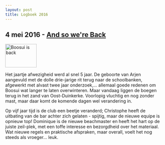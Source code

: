 ```yaml
---
layout: post
title: Logboek 2016
---
```


## 4 mei 2016 - [And so we're Back](https://youtu.be/ZBR2G-iI3-I)

<div class="thumb right">
  <a href="images/full/boosui_is_back.jpeg" title="Boosui is back"><img src="images/thumb/boosui_is_back.jpeg" width="100" height="75" alt="Boosui is back"></a>
</div>


Het jaartje afwezigheid werd al snel 5 jaar. De geboorte van Arjen aangevuld met de dolle drie-jarige rit terug naar de schoolbanken, afgewerkt met alvast twee jaar onderzoek,... allemaal goede redenen om Boosui wat langer te laten overwinteren. Maar vandaag liggen de boegen terug in het zand van Oost-Duinkerke. Voorlopig vluchtig en nog zonder mast, maar daar komt de komende dagen wel verandering in.

Op vijf jaar tijd is de club een beetje veranderd; Christophe heeft de uitbating van de bar achter zich gelaten - spijtig, maar de nieuwe equipe is opnieuw top! Dominique is de nieuwe beachmaster en heeft het hart op de juiste zeil-plek, met een toffe interesse en bezorgdheid over het materiaal. Wat nieuwe regels en praktische afspraken, maar overall, voelt het nog steeds als vroeger... leuk.
